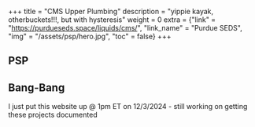 +++
title = "CMS Upper Plumbing"
description = "yippie kayak, otherbuckets!!!, but with hysteresis"
weight = 0
extra = {"link" = "https://purdueseds.space/liquids/cms/", "link_name" = "Purdue SEDS", "img" = "/assets/psp/hero.jpg", "toc" = false}
+++

## PSP

## Bang-Bang

I just put this website up @ 1pm ET on 12/3/2024 - still working on getting these projects documented
